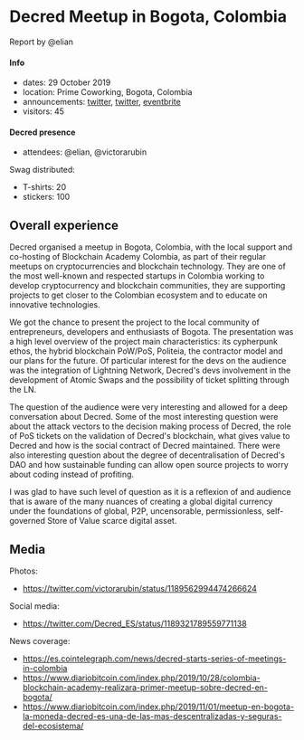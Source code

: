 # Decred Meetup in Bogota, Colombia

Report by @elian

#### Info

- dates: 29 October 2019
- location: Prime Coworking, Bogota, Colombia
- announcements: [twitter](https://twitter.com/Decred_ES/status/1188496680133500934), [twitter](https://twitter.com/Decred_ES/status/1188872913660862464), [eventbrite](https://www.eventbrite.com/e/que-hace-a-decred-una-criptomoneda-diferente-primer-meetup-oficial-tickets-78464211569)
- visitors: 45

#### Decred presence

- attendees: @elian, @victorarubin

Swag distributed:

- T-shirts: 20
- stickers: 100

## Overall experience

Decred organised a meetup in Bogota, Colombia, with the local support and co-hosting of Blockchain Academy Colombia, as part of their regular meetups on cryptocurrencies and blockchain technology. They are one of the most well-known and respected startups in Colombia working to develop cryptocurrency and blockchain communities, they are supporting projects to get closer to the Colombian ecosystem and to educate on innovative technologies.

We got the chance to present the project to the local community of entrepreneurs, developers and enthusiasts of Bogota. The presentation was a high level overview of the project main characteristics: its cypherpunk ethos, the hybrid blockchain PoW/PoS, Politeia, the contractor model and our plans for the future. Of particular interest for the devs on the audience was the integration of Lightning Network, Decred's devs involvement in the development of Atomic Swaps and the possibility of ticket splitting through the LN.

The question of the audience were very interesting and allowed for a deep conversation about Decred. Some of the most interesting question were about the attack vectors to the decision making process of Decred, the role of PoS tickets on the validation of Decred's blockchain, what gives value to Decred and how is the social contract of Decred maintained. There were also interesting question about the degree of decentralisation of Decred's DAO and how sustainable funding can allow open source projects to worry about coding instead of profiting.

I was glad to have such level of question as it is a reflexion of and audience that is aware of the many nuances of creating a global digital currency under the foundations of global, P2P, uncensorable, permissionless, self-governed Store of Value scarce digital asset.

## Media

Photos:

- https://twitter.com/victorarubin/status/1189562994474266624

Social media:

- https://twitter.com/Decred_ES/status/1189321789559771138

News coverage:

- https://es.cointelegraph.com/news/decred-starts-series-of-meetings-in-colombia
- https://www.diariobitcoin.com/index.php/2019/10/28/colombia-blockchain-academy-realizara-primer-meetup-sobre-decred-en-bogota/
- https://www.diariobitcoin.com/index.php/2019/11/01/meetup-en-bogota-la-moneda-decred-es-una-de-las-mas-descentralizadas-y-seguras-del-ecosistema/
